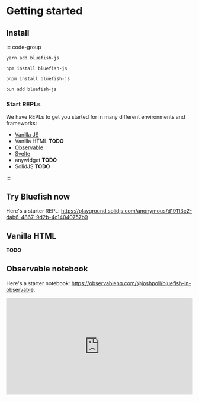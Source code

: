 # Getting started

## Install

::: code-group

```bash:no-line-numbers [yarn]
yarn add bluefish-js
```

```bash:no-line-numbers [npm]
npm install bluefish-js
```

```bash:no-line-numbers [pnpm]
pnpm install bluefish-js
```

```bash:no-line-numbers [bun]
bun add bluefish-js
```


### Start REPLs

We have REPLs to get you started for in many different environments and frameworks:

- [Vanilla JS](https://playground.solidjs.com/anonymous/d19113c2-dab6-4867-9d2b-4c14040757b9)
- Vanilla HTML **TODO**
- [Observable](https://observablehq.com/@joshpoll/bluefish-in-observable)
- [Svelte](https://svelte.dev/repl/1fa5bf8713ac4fc2a991560e50564932?version=4.2.1)
- anywidget **TODO**
- SolidJS **TODO**


:::

## Try Bluefish now

Here's a starter REPL: https://playground.solidjs.com/anonymous/d19113c2-dab6-4867-9d2b-4c14040757b9

<!-- ::: sandbox

```tsx [index.ts]
import { render } from "solid-js/web";
import * as bluefish from "@bluefish-js/solid";

const { Bluefish, Background, StackH, StackV, Circle, Text, Ref, Distribute, Align, Arrow } = bluefish.Hyperscript;

function App() {
  return Bluefish(
    /* Bluefish is a diagramming library for the web */
    /* You can specify UI-like components such as Background and StackH */
    Background({ padding: 20 },
      StackH({ spacing: 50 },
        Circle({ name: "mercury", r: 15, fill: "#EBE3CF", "stroke-width": 3, stroke: "black" }),
        Circle({ r: 36, fill: "#DC933C", "stroke-width": 3, stroke: "black" }),
        Circle({ r: 38, fill: "#179DD7", "stroke-width": 3, stroke: "black" }),
        Circle({ r: 21, fill: "#F1CF8E", "stroke-width": 3, stroke: "black" }),
      )
    ),
    /* But you can also use *relations* like Align and Distribute */
    Align({ alignment: "centerX" },
      Text({ name: "label" }, "Mercury"),
      /* Bluefish lets you refer to previous components using a special \`Ref\` component. */
      Ref({ select: "mercury" }),
    ),
    Distribute({ direction: "vertical", spacing: 60 },
      Ref({ select: "label" }),
      Ref({ select: "mercury" }),
    ),
    /* In addition to performing layout, Bluefish relations can also draw objects. */
    Arrow(
      Ref({ select: "label" }),
      Ref({ select: "mercury" }),
    )
  )
}

render(App, document.getElementById("app"));
```

::: -->


## Vanilla HTML

**TODO**

## Observable notebook

Here's a starter notebook: https://observablehq.com/@joshpoll/bluefish-in-observable.

<iframe
  width="100%"
  height="261"
  frameBorder="0"
  src="https://observablehq.com/embed/@joshpoll/bluefish-in-observable@37?cells=planets"
/>

## Svelte

Here's a starter REPL: https://svelte.dev/repl/1fa5bf8713ac4fc2a991560e50564932?version=4.2.1.

## anywidget

**TODO**

## SolidJS

Bluefish has special support for SolidJS. Use the `bluefish-solid` package:

::: code-group

```bash:no-line-numbers [yarn]
yarn add bluefish-solid
```

```bash:no-line-numbers [npm]
npm install bluefish-solid
```

```bash:no-line-numbers [pnpm]
pnpm install bluefish-solid
```

```bash:no-line-numbers [bun]
bun add bluefish-solid
```

:::

Bluefish can then be used with SolidJS's JSX syntax.

Here's a starter REPL: **TODO**